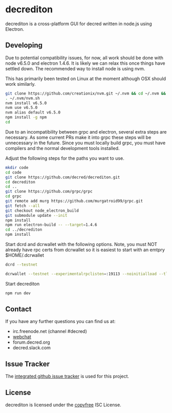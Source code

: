 # decrediton

decrediton is a cross-platform GUI for decred written in node.js using
Electron.

## Developing

Due to potential compatibility issues, for now, all work should be
done with node v6.5.0 and electron 1.4.6.  It is likely we can relax
this once things have settled down.  The recommended way to install
node is using nvm.

This has primarily been tested on Linux at the moment although OSX
should work similarly.

``` bash
git clone https://github.com/creationix/nvm.git ~/.nvm && cd ~/.nvm && git checkout `git describe --abbrev=0 --tags`
. ~/.nvm/nvm.sh
nvm install v6.5.0
nvm use v6.5.0
nvm alias default v6.5.0
npm install -g npm
cd
```

Due to an incompatibility between grpc and electron, several extra
steps are necessary.  As some current PRs make it into grpc these
steps will be unnecessary in the future.  Since you must locally build
grpc, you must have compilers and the normal development tools
installed.

Adjust the following steps for the paths you want to use.

``` bash
mkdir code
cd code
git clone https://github.com/decred/decrediton.git
cd decrediton
cd ..
git clone https://github.com/grpc/grpc
cd grpc
git remote add murg https://github.com/murgatroid99/grpc.git
git fetch --all
git checkout node_electron_build
git submodule update --init
npm install
npm run electron-build -- --target=1.4.6
cd ../decrediton
npm install
```

Start dcrd and dcrwallet with the following options.  Note, you must
NOT already have rpc certs from dcrwallet so it is easiest to start
with an emtpry $HOME/.dcrwallet

```bash
dcrd --testnet
```

```bash
dcrwallet --testnet --experimentalrpclisten=:19113 --noinitialload --tlscurve=P-256 --onetimetlskey
```

Start decrediton

```bash
npm run dev
```

## Contact

If you have any further questions you can find us at:

- irc.freenode.net (channel #decred)
- [webchat](https://webchat.freenode.net/?channels=decred)
- forum.decred.org
- decred.slack.com

## Issue Tracker

The
[integrated github issue tracker](https://github.com/decred/decrediton/issues)
is used for this project.

## License

decrediton is licensed under the [copyfree](http://copyfree.org) ISC License.

